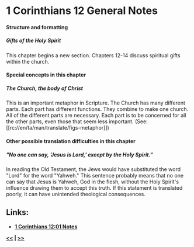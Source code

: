 # 1 Corinthians 12 General Notes #

#### Structure and formatting ####

##### Gifts of the Holy Spirit #####

This chapter begins a new section. Chapters 12-14 discuss spiritual gifts within the church. 

#### Special concepts in this chapter ####

##### The Church, the body of Christ #####

This is an important metaphor in Scripture. The Church has many different parts. Each part has different functions. They combine to make one church. All of the different parts are necessary. Each part is to be concerned for all the other parts, even those that seem less important. (See: [[rc://en/ta/man/translate/figs-metaphor]])

#### Other possible translation difficulties in this chapter ####

##### "No one can say, 'Jesus is Lord,' except by the Holy Spirit." #####
In reading the Old Testament, the Jews would have substituted the word "Lord" for the word "Yahweh." This sentence probably means that no one can say that Jesus is Yahweh, God in the flesh, without the Holy Spirit's influence drawing them to accept this truth. If this statement is translated poorly, it can have unintended theological consequences. 

## Links: ##

* __[1 Corinthians 12:01 Notes](./01.md)__

__[<<](../11/intro.md) | [>>](../13/intro.md)__
